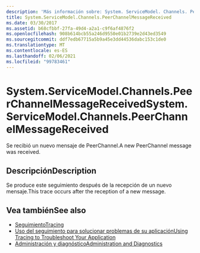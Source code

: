 ```yaml
---
description: 'Más información sobre: System. ServiceModel. Channels. PeerChannelMessageReceived'
title: System.ServiceModel.Channels.PeerChannelMessageReceived
ms.date: 03/30/2017
ms.assetid: b68cfbbf-27fa-49d4-a2a1-c9f6af4876f2
ms.openlocfilehash: 908b614bcb55a246d9550e01b2739e2d43ed3549
ms.sourcegitcommit: ddf7edb67715a5b9a45e3dd44536dabc153c1de0
ms.translationtype: MT
ms.contentlocale: es-ES
ms.lasthandoff: 02/06/2021
ms.locfileid: "99783461"
---
```

# <a name="systemservicemodelchannelspeerchannelmessagereceived"></a><span data-ttu-id="781c1-103">System.ServiceModel.Channels.PeerChannelMessageReceived</span><span class="sxs-lookup"><span data-stu-id="781c1-103">System.ServiceModel.Channels.PeerChannelMessageReceived</span></span>

<span data-ttu-id="781c1-104">Se recibió un nuevo mensaje de PeerChannel.</span><span class="sxs-lookup"><span data-stu-id="781c1-104">A new PeerChannel message was received.</span></span>  
  
## <a name="description"></a><span data-ttu-id="781c1-105">Descripción</span><span class="sxs-lookup"><span data-stu-id="781c1-105">Description</span></span>  

 <span data-ttu-id="781c1-106">Se produce este seguimiento después de la recepción de un nuevo mensaje.</span><span class="sxs-lookup"><span data-stu-id="781c1-106">This trace occurs after the reception of a new message.</span></span>  
  
## <a name="see-also"></a><span data-ttu-id="781c1-107">Vea también</span><span class="sxs-lookup"><span data-stu-id="781c1-107">See also</span></span>

- [<span data-ttu-id="781c1-108">Seguimiento</span><span class="sxs-lookup"><span data-stu-id="781c1-108">Tracing</span></span>](index.md)
- [<span data-ttu-id="781c1-109">Uso del seguimiento para solucionar problemas de su aplicación</span><span class="sxs-lookup"><span data-stu-id="781c1-109">Using Tracing to Troubleshoot Your Application</span></span>](using-tracing-to-troubleshoot-your-application.md)
- [<span data-ttu-id="781c1-110">Administración y diagnóstico</span><span class="sxs-lookup"><span data-stu-id="781c1-110">Administration and Diagnostics</span></span>](../index.md)
